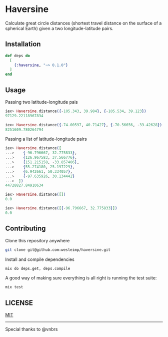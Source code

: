 # Haversine

Calculate great circle distances (shortest travel distance on the surface of a spherical Earth) given a two longitude-latitude pairs.

## Installation

```elixir
def deps do
  [
    {:haversine, "~> 0.1.0"}
  ]
end
```

## Usage

Passing two latitude-longitude pais

```elixir
iex> Haversine.distance({-105.343, 39.984}, {-105.534, 39.123})
97129.22118967834

iex> Haversine.distance({-74.00597, 40.71427}, {-70.56656, -33.42628})
8251609.780264794
```

Passing a list of latitude-longitude pairs

```elixir
iex> Haversine.distance([
...>    {-96.796667, 32.775833},
...>    {126.967583, 37.566776},
...>    {151.215158, -33.857406},
...>    {55.274180, 25.197229},
...>    {6.942661, 50.334057},
...>    {-97.635926, 30.134442}
...>  ])
44728827.84910634

iex> Haversine.distance([])
0.0

iex> Haversine.distance([{-96.796667, 32.775833}])
0.0
```

## Contributing

Clone this repository anywhere

```sh
git clone git@github.com:wesleimp/haversine.git
```

Install and compile dependencies

```sh
mix do deps.get, deps.compile
```

A good way of making sure everything is all right is running the test suite:

```sh
mix test
```

## LICENSE

[MIT](https://github.com/wesleimp/haversine/blob/main/LICENSE)

---

Special thanks to @vnbrs 